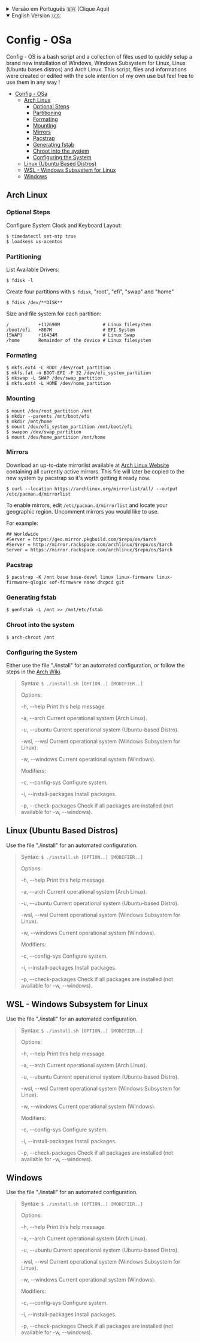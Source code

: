 <details>
<summary>Versão em Português 🇧🇷 (Clique Aqui)</summary>

:

</details>

<details open>
<summary>English Version 🇺🇸</summary>

# Config - OSa

Config - OS is a bash script and a collection of files used to quickly setup a brand new installation of Windows, Windows Subsystem for Linux, Linux (Ubuntu bases distros) and Arch Linux. This script, files and informations were created or edited with the sole intention of my own use but feel free to use them in any way !

- [Config - OSa](#config---osa)
  - [Arch Linux](#arch-linux)
    - [Optional Steps](#optional-steps)
    - [Partitioning](#partitioning)
    - [Formating](#formating)
    - [Mounting](#mounting)
    - [Mirrors](#mirrors)
    - [Pacstrap](#pacstrap)
    - [Generating fstab](#generating-fstab)
    - [Chroot into the system](#chroot-into-the-system)
    - [Configuring the System](#configuring-the-system)
  - [Linux (Ubuntu Based Distros)](#linux-ubuntu-based-distros)
  - [WSL - Windows Subsystem for Linux](#wsl---windows-subsystem-for-linux)
  - [Windows](#windows)

## Arch Linux

### Optional Steps

Configure System Clock and Keyboard Layout:

```
$ timedatectl set-ntp true
$ loadkeys us-acentos
```

### Partitioning

List Available Drivers:

```
$ fdisk -l
```

Create four partitions with `$ fdisk`, "root", "efi", "swap" and "home"

```
$ fdisk /dev/**DISK**
```

Size and file system for each partition:

```
/           +112690M                # Linux filesystem
/boot/efi   +807M                   # EFI System
[SWAP]      +16434M                 # Linux Swap
/home       Remainder of the device # Linux filesystem
```

### Formating

```
$ mkfs.ext4 -L ROOT /dev/root_partition
$ mkfs.fat -n BOOT-EFI -F 32 /dev/efi_system_partition
$ mkswap -L SWAP /dev/swap_partition
$ mkfs.ext4 -L HOME /dev/home_partition
```

### Mounting

```
$ mount /dev/root_partition /mnt
$ mkdir --parents /mnt/boot/efi
$ mkdir /mnt/home
$ mount /dev/efi_system_partition /mnt/boot/efi
$ swapon /dev/swap_partition
$ mount /dev/home_partition /mnt/home
```

### Mirrors

Download an up-to-date mirrorlist available at [Arch Linux Website](https://archlinux.org/mirrorlist/all/) containing all currently active mirrors. This file will later be copied to the new system by pacstrap so it's worth getting it ready now.


```
$ curl --location https://archlinux.org/mirrorlist/all/ --output /etc/pacman.d/mirrorlist
```

To enable mirrors, edit `/etc/pacman.d/mirrorlist` and locate your geographic region. Uncomment mirrors you would like to use.


For example:

```
## Worldwide
#Server = https://geo.mirror.pkgbuild.com/$repo/os/$arch
#Server = http://mirror.rackspace.com/archlinux/$repo/os/$arch
Server = https://mirror.rackspace.com/archlinux/$repo/os/$arch
```

### Pacstrap

```
$ pacstrap -K /mnt base base-devel linux linux-firmware linux-firmware-qlogic sof-firmware nano dhcpcd git
```
### Generating fstab

```
$ genfstab -L /mnt >> /mnt/etc/fstab
```

### Chroot into the system

```
$ arch-chroot /mnt
```

### Configuring the System

Either use the file "./install" for an automated configuration, or follow the steps in the [Arch Wiki](https://wiki.archlinux.org/title/Installation_guide).

>Syntax: `$ ./install.sh [OPTION..] [MODIFIER..]`
>
>Options:
>
> -h, --help Print this help message.
>
> -a, --arch Current operational system (Arch Linux).
>
> -u, --ubuntu Current operational system (Ubuntu-based Distro).
>
> -wsl, --wsl Current operational system (Windows Subsystem for Linux).
>
> -w, --windows Current operational system (Windows).
>
>Modifiers:
>
> -c, --config-sys Configure system.
>
> -i, --install-packages Install packages.
>
> -p, --check-packages Check if all packages are installed (not available for -w, --windows).

## Linux (Ubuntu Based Distros)

Use the file "./install" for an automated configuration.

>Syntax: `$ ./install.sh [OPTION..] [MODIFIER..]`
>
>Options:
>
> -h, --help Print this help message.
>
> -a, --arch Current operational system (Arch Linux).
>
> -u, --ubuntu Current operational system (Ubuntu-based Distro).
>
> -wsl, --wsl Current operational system (Windows Subsystem for Linux).
>
> -w, --windows Current operational system (Windows).
>
>Modifiers:
>
> -c, --config-sys Configure system.
>
> -i, --install-packages Install packages.
>
> -p, --check-packages Check if all packages are installed (not available for -w, --windows).

## WSL - Windows Subsystem for Linux

Use the file "./install" for an automated configuration.

>Syntax: `$ ./install.sh [OPTION..] [MODIFIER..]`
>
>Options:
>
> -h, --help Print this help message.
>
> -a, --arch Current operational system (Arch Linux).
>
> -u, --ubuntu Current operational system (Ubuntu-based Distro).
>
> -wsl, --wsl Current operational system (Windows Subsystem for Linux).
>
> -w, --windows Current operational system (Windows).
>
>Modifiers:
>
> -c, --config-sys Configure system.
>
> -i, --install-packages Install packages.
>
> -p, --check-packages Check if all packages are installed (not available for -w, --windows).

## Windows

Use the file "./install" for an automated configuration.

>Syntax: `$ ./install.sh [OPTION..] [MODIFIER..]`
>
>Options:
>
> -h, --help Print this help message.
>
> -a, --arch Current operational system (Arch Linux).
>
> -u, --ubuntu Current operational system (Ubuntu-based Distro).
>
> -wsl, --wsl Current operational system (Windows Subsystem for Linux).
>
> -w, --windows Current operational system (Windows).
>
>Modifiers:
>
> -c, --config-sys Configure system.
>
> -i, --install-packages Install packages.
>
> -p, --check-packages Check if all packages are installed (not available for -w, --windows).

</details>
